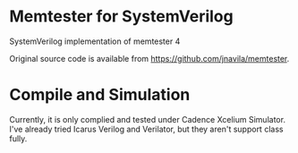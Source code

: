 # Memtester for SystemVerilog
SystemVerilog implementation of memtester 4

Original source code is available from https://github.com/jnavila/memtester.

# Compile and Simulation

Currently, it is only complied and tested under Cadence Xcelium Simulator. I've already tried Icarus Verilog and Verilator, but they aren't support class fully.
